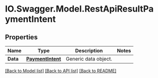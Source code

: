 # IO.Swagger.Model.RestApiResultPaymentIntent
## Properties

Name | Type | Description | Notes
------------ | ------------- | ------------- | -------------
**Data** | [**PaymentIntent**](PaymentIntent.md) | Generic data object. | 

[[Back to Model list]](../README.md#documentation-for-models) [[Back to API list]](../README.md#documentation-for-api-endpoints) [[Back to README]](../README.md)

